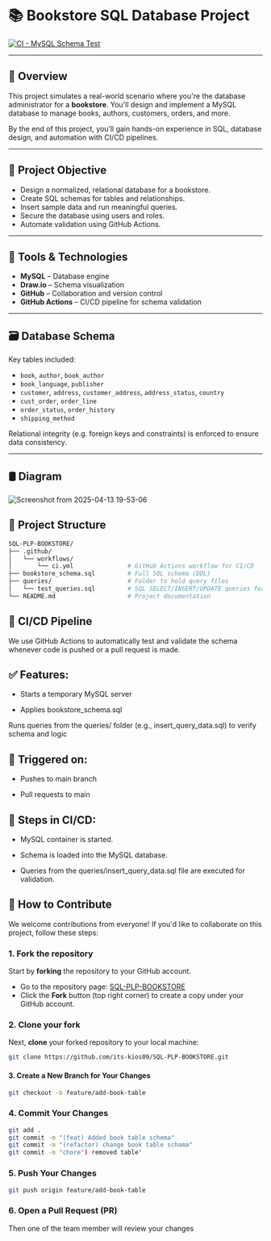 # 📚 Bookstore SQL Database Project

[![CI - MySQL Schema Test](https://github.com/its-kios09/SQL-PLP-BOOKSTORE/actions/workflows/cicd.yml/badge.svg)](https://github.com/its-kios09/SQL-PLP-BOOKSTORE/actions)

---

## 🧠 Overview

This project simulates a real-world scenario where you're the database administrator for a **bookstore**. You'll design and implement a MySQL database to manage books, authors, customers, orders, and more.

By the end of this project, you’ll gain hands-on experience in SQL, database design, and automation with CI/CD pipelines.

---

## 🎯 Project Objective

- Design a normalized, relational database for a bookstore.
- Create SQL schemas for tables and relationships.
- Insert sample data and run meaningful queries.
- Secure the database using users and roles.
- Automate validation using GitHub Actions.

---

## 🧰 Tools & Technologies

- **MySQL** – Database engine
- **Draw.io** – Schema visualization
- **GitHub** – Collaboration and version control
- **GitHub Actions** – CI/CD pipeline for schema validation

---

## 🗃️ Database Schema

Key tables included:

- `book`, `author`, `book_author`
- `book_language`, `publisher`
- `customer`, `address`, `customer_address`, `address_status`, `country`
- `cust_order`, `order_line`
- `order_status`, `order_history`
- `shipping_method`

Relational integrity (e.g. foreign keys and constraints) is enforced to ensure data consistency.

---

## 🛢 Diagram

![Screenshot from 2025-04-13 19-53-06](https://github.com/user-attachments/assets/6d55bb16-87d6-473c-979c-7f6ab221a411)


## 📂 Project Structure

```bash
SQL-PLP-BOOKSTORE/
├── .github/
│   └── workflows/
│       └── ci.yml               # GitHub Actions workflow for CI/CD
├── bookstore_schema.sql         # Full SQL schema (DDL)
├── queries/                     # Folder to hold query files
│   └── test_queries.sql         # SQL SELECT/INSERT/UPDATE queries for testing
└── README.md                    # Project documentation

```

## 🚀 CI/CD Pipeline
We use GitHub Actions to automatically test and validate the schema whenever code is pushed or a pull request is made.

## ✅ Features:
- Starts a temporary MySQL server

- Applies bookstore_schema.sql

Runs queries from the queries/ folder (e.g., insert_query_data.sql) to verify schema and logic

## 🔄 Triggered on:
- Pushes to main branch

- Pull requests to main

## 🧩 Steps in CI/CD:
- MySQL container is started.

- Schema is loaded into the MySQL database.

- Queries from the queries/insert_query_data.sql file are executed for validation.


## 🤝 How to Contribute

We welcome contributions from everyone! If you'd like to collaborate on this project, follow these steps:

### 1. Fork the repository
Start by **forking** the repository to your GitHub account.

- Go to the repository page: [SQL-PLP-BOOKSTORE](https://github.com/its-kios09/SQL-PLP-BOOKSTORE)
- Click the **Fork** button (top right corner) to create a copy under your GitHub account.

### 2. Clone your fork
Next, **clone** your forked repository to your local machine:

```bash
git clone https://github.com/its-kios09/SQL-PLP-BOOKSTORE.git
```

#### 3.  Create a New Branch for Your Changes

```bash
git checkout -b feature/add-book-table
```

### 4. Commit Your Changes

```bash
git add .
git commit -m "(feat) Added book table schema"
git commit -m "(refactor) change book table schama"
git commit -m "chore") removed table"
```

### 5. Push Your Changes

```bash
git push origin feature/add-book-table
```
### 6. Open a Pull Request (PR)
Then one of the team member will review your changes
